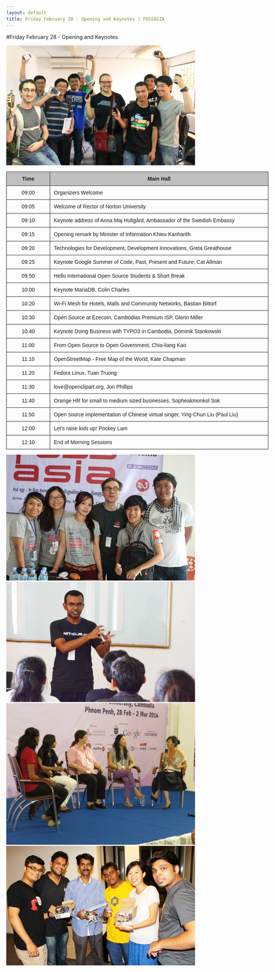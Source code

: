 ```yaml
---
layout: default
title: Friday February 28 - Opening and Keynotes | FOSSASIA
---
```


#Friday February 28 - Opening and Keynotes

![FOSSASIA Group](images/fossasia_group3.jpg "FOSSASIA Group")

<style type="text/css">
.tg  {border-collapse:collapse;border-spacing:0;}
.tg td{font-family:Arial, sans-serif;font-size:14px;padding:10px 10px;border-style:solid;border-width:1px;overflow:hidden;word-break:normal;}
.tg th{font-family:Arial, sans-serif;font-size:14px;font-weight:normal;padding:10px 10px;border-style:solid;border-width:1px;overflow:hidden;word-break:normal;}
.tg .tg-s6z2{text-align:center}
.tg .tg-ipa1{font-weight:bold;background-color:#c0c0c0;text-align:center}
.tg .tg-8xqh{font-weight:bold;background-color:#c0c0c0}
</style>
<table class="tg" style="undefined;table-layout: fixed; width: 700px">
<colgroup>
<col style="width: 116.19999998807907px">
<col style="width: 584.1999999880791px">
</colgroup>
  <tr>
    <th class="tg-ipa1">Time</th>
    <th class="tg-8xqh">Main Hall</th>
  </tr>
  <tr>
    <td class="tg-s6z2">09:00</td>
    <td class="tg-031e">Organizers Welcome</td>
  </tr>
  <tr>
    <td class="tg-s6z2">09:05</td>
    <td class="tg-031e">Welcome of Rector of Norton University</td>
  </tr>
  <tr>
    <td class="tg-s6z2">09:10</td>
    <td class="tg-031e">Keynote address of Anna Maj Hultgård, Ambassador of the Swedish Embassy</td>
  </tr>
  <tr>
    <td class="tg-s6z2">09:15</td>
    <td class="tg-031e">Opening remark by Minister of Information Khieu Kanharith</td>
  </tr>
  <tr>
    <td class="tg-s6z2">09:20</td>
    <td class="tg-031e">Technologies for Development, Development Innovations, Greta Greathouse</td>
  </tr>
  <tr>
    <td class="tg-s6z2">09:25</td>
    <td class="tg-031e">Keynote Google Summer of Code, Past, Present and Future; Cat Allman</td>
  </tr>
  <tr>
    <td class="tg-s6z2">09:50</td>
    <td class="tg-031e">Hello International Open Source Students &amp; Short Break</td>
  </tr>
  <tr>
    <td class="tg-s6z2">10:00</td>
    <td class="tg-031e">Keynote MariaDB, Colin Charles</td>
  </tr>
  <tr>
    <td class="tg-s6z2">10:20</td>
    <td class="tg-031e">Wi-Fi Mesh for Hotels, Malls and Community Networks, Bastian Bittorf</td>
  </tr>
  <tr>
    <td class="tg-s6z2">10:30</td>
    <td class="tg-031e">Open Source at Ezecom, Cambodias Premium ISP, Glenn Miller</td>
  </tr>
  <tr>
    <td class="tg-s6z2">10:40</td>
    <td class="tg-031e">Keynote Doing Business with TYPO3 in Cambodia, Dominik Stankowski</td>
  </tr>
  <tr>
    <td class="tg-s6z2">11:00</td>
    <td class="tg-031e">From Open Source to Open Government, Chia-liang Kao</td>
  </tr>
  <tr>
    <td class="tg-s6z2">11:10</td>
    <td class="tg-031e">OpenStreetMap - Free Map of the World, Kate Chapman</td>
  </tr>
  <tr>
    <td class="tg-s6z2">11:20</td>
    <td class="tg-031e">Fedora Linux, Tuan Truong</td>
  </tr>
  <tr>
    <td class="tg-s6z2">11:30</td>
    <td class="tg-031e">love@openclipart.org, Jon Phillips</td>
  </tr>
  <tr>
    <td class="tg-s6z2">11:40</td>
    <td class="tg-031e">Orange HR for small to medium sized businesses, Sopheakmonkol Sok</td>
  </tr>
  <tr>
    <td class="tg-s6z2">11:50</td>
    <td class="tg-031e">Open source implementation of Chinese virtual singer, Ying-Chun Liu (Paul Liu)</td>
  </tr>
  <tr>
    <td class="tg-s6z2">12:00</td>
    <td class="tg-031e">Let's raise kids up! Pockey Lam</td>
  </tr>
  <tr>
    <td class="tg-s6z2">12:10</td>
    <td class="tg-031e">End of Morning Sessions</td>
  </tr>
</table>

![FOSSASIA Group](images/fossasia_group4.jpg "FOSSASIA Group")
![FOSSASIA Group](images/fossasia_group5.jpg "FOSSASIA Group")
![FOSSASIA Group](images/fossasia_group6.jpg "FOSSASIA Group")
![FOSSASIA Group](images/fossasia_group7.jpg "FOSSASIA Group")